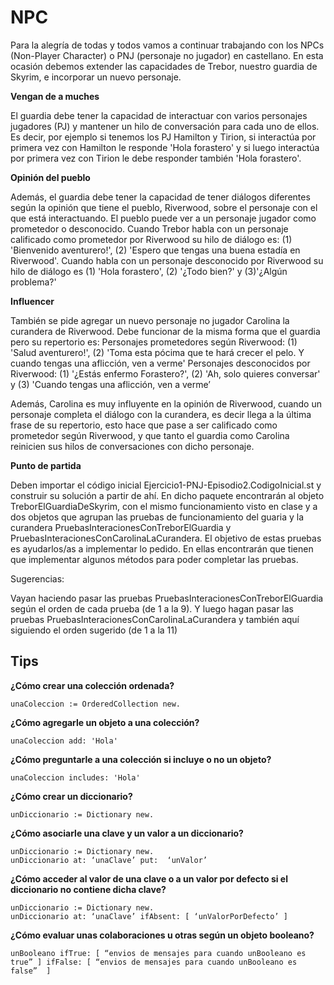# NPC

Para la alegría de todas y todos vamos a continuar trabajando con los NPCs (Non-Player Character) o PNJ (personaje no jugador) en castellano. En esta ocasión debemos extender las capacidades de Trebor, nuestro guardia de Skyrim, e incorporar un nuevo personaje. 

**Vengan de a muches**

El guardia debe tener la capacidad de interactuar con varios personajes jugadores (PJ) y mantener un hilo de conversación para cada uno de ellos. Es decir, por ejemplo si tenemos los PJ Hamilton y Tirion, si interactúa por primera vez con Hamilton le responde 'Hola forastero' y si luego interactúa por primera vez con Tirion le debe responder también  'Hola forastero'.

**Opinión del pueblo**

Además, el guardia debe tener la capacidad de tener diálogos diferentes según la opinión que tiene el pueblo, Riverwood, sobre el personaje con el que está interactuando. El pueblo puede ver a un personaje jugador como prometedor o desconocido. 
Cuando Trebor habla con un personaje calificado como prometedor por Riverwood su hilo de diálogo es: (1) 'Bienvenido aventurero!', (2) 'Espero que tengas una buena estadía en Riverwood'.
Cuando habla con un personaje desconocido por Riverwood su hilo de diálogo es (1) 'Hola forastero', (2) '¿Todo bien?' y  (3)'¿Algún problema?'

**Influencer**

También se pide agregar un nuevo personaje no jugador Carolina la curandera de Riverwood. Debe funcionar de la misma forma que el guardia pero su repertorio es:
Personajes prometedores según Riverwood: (1) 'Salud aventurero!', (2) 'Toma esta pócima que te hará crecer el pelo. Y cuando tengas una aflicción, ven a verme' 
Personajes desconocidos por Riverwood: (1) '¿Estás enfermo Forastero?',  (2) 'Ah, solo quieres conversar' y (3) 'Cuando tengas una aflicción, ven a verme’

Además, Carolina es muy influyente en la opinión de Riverwood, cuando un personaje completa el diálogo con la curandera, es decir llega a la última frase de su repertorio, esto hace que pase a ser calificado como prometedor según Riverwood, y que tanto el guardia como Carolina reinicien sus hilos de conversaciones con dicho personaje.

**Punto de partida**

Deben importar el código inicial Ejercicio1-PNJ-Episodio2.CodigoInicial.st y construir su solución a partir de ahí. En dicho paquete encontrarán al objeto TreborElGuardiaDeSkyrim, con el mismo funcionamiento visto en clase y a dos objetos que agrupan las pruebas de funcionamiento del guaria y la curandera PruebasInteracionesConTreborElGuardia y PruebasInteracionesConCarolinaLaCurandera. El objetivo de estas pruebas es ayudarlos/as a implementar lo pedido. En ellas encontrarán que tienen que implementar algunos métodos para poder completar las pruebas.

Sugerencias: 

Vayan haciendo pasar las pruebas PruebasInteracionesConTreborElGuardia según el orden de cada prueba (de 1 a la 9). Y luego hagan pasar las pruebas PruebasInteracionesConCarolinaLaCurandera y también aquí siguiendo el orden sugerido (de 1 a la 11)

## Tips

**¿Cómo crear una colección ordenada?**

```smalltalk
unaColeccion := OrderedCollection new.
```

**¿Cómo agregarle un objeto a una colección?**

```smalltalk
unaColeccion add: 'Hola'
```

**¿Cómo preguntarle a una colección si incluye o no un objeto?**

```smalltalk
unaColeccion includes: 'Hola'
```

**¿Cómo crear un diccionario?**

```smalltalk
unDiccionario := Dictionary new.
```

**¿Cómo asociarle una clave y un valor a un diccionario?**

```smalltalk
unDiccionario := Dictionary new.
unDiccionario at: ‘unaClave’ put:  ‘unValor’
```

**¿Cómo acceder al valor de una clave o a un valor por defecto si el diccionario no contiene dicha clave?**

```smalltalk
unDiccionario := Dictionary new.
unDiccionario at: ‘unaClave’ ifAbsent: [ ‘unValorPorDefecto’ ]
```


**¿Cómo evaluar unas colaboraciones u otras según un objeto booleano?**

```smalltalk
unBooleano ifTrue: [ “envios de mensajes para cuando unBooleano es true” ] ifFalse: [ “envios de mensajes para cuando unBooleano es false”  ]
```


